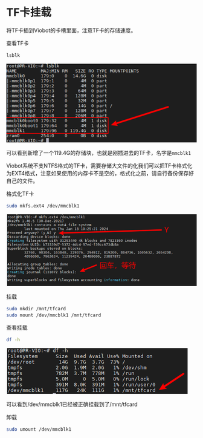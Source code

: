 # TF卡挂载

将TF卡插到Viobot的卡槽里面，注意TF卡的存储速度。

查看TF卡

```bash
lsblk
```

![](image/image_M-uBVzKIK0.png)

可以看到新增了一个119.4G的存储块，也就是刚插进去的TF卡，名字是`mmcblk1`

Viobot系统不支NTFS格式的TF卡，需要存储大文件的化我们可以把TF卡格式化为EXT4格式，注意如果使用的内存卡不是空的，格式化之前，请自行备份保存好自己的文件。

格式化TF卡

```bash
sudo mkfs.ext4 /dev/mmcblk1 
```

![](image/image_ag3O6Q-8ce.png)

挂载

```bash
sudo mkdir /mnt/tfcard
sudo mount /dev/mmcblk1 /mnt/tfcard
```

查看挂载

```bash
df -h
```

![](image/image_fi3s5vAm7L.png)

可以看到/dev/mmcblk1已经被正确挂载到了/mnt/tfcard

卸载

```bash
sudo umount /dev/mmcblk1
```
